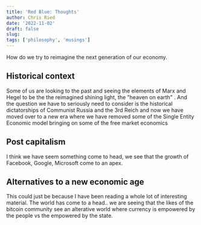 ```yaml
---
title: 'Red Blue: Thoughts'
author: Chris Ried
date: '2022-11-02'
draft: false 
slug: 
tags: ['philosophy', 'musings']
---
```


How do we try to reimagine the next generation of our economy. 

## Historical context

Some of us are looking to the past and seeing the elements of Marx and Hegel to be the the reimagined shining light, the "heaven on earth"  . And the question we have to seriously need to consider is the historical dictatorships of Communist Russia and the 3rd Reich and now we have moved over to a new era where we have removed some of the Single Entity Economic model bringing on some of the free market economics



## Post capitalism 
I think we have seem something come to head, we see that the growth of Facebook, Google, Microsoft come to an apex. 



## Alternatives to a new economic age 
This could just be because I have been reading a whole lot of interesting material. The world has come to a head.. we are seeing that the likes of the bitcoin community see an alterative world where currency is empowered by the people vs the empowered by the state. 

